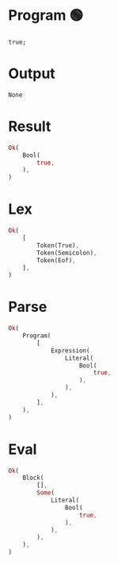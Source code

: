 # Program 🟢
```rustleaf
true;
```

# Output
```
None
```

# Result
```rust
Ok(
    Bool(
        true,
    ),
)
```

# Lex
```rust
Ok(
    [
        Token(True),
        Token(Semicolon),
        Token(Eof),
    ],
)
```

# Parse
```rust
Ok(
    Program(
        [
            Expression(
                Literal(
                    Bool(
                        true,
                    ),
                ),
            ),
        ],
    ),
)
```

# Eval
```rust
Ok(
    Block(
        [],
        Some(
            Literal(
                Bool(
                    true,
                ),
            ),
        ),
    ),
)
```
